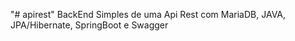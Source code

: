 "# apirest" 
BackEnd Simples de uma Api Rest com MariaDB, JAVA, JPA/Hibernate, SpringBoot e Swagger
